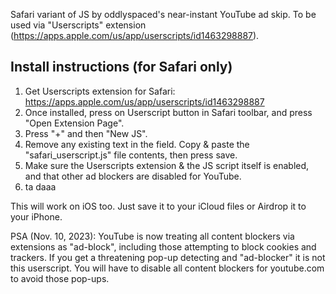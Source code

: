 Safari variant of JS by oddlyspaced's near-instant YouTube ad skip. To be used via "Userscripts" extension (https://apps.apple.com/us/app/userscripts/id1463298887).

## Install instructions (for Safari only)
1. Get Userscripts extension for Safari: https://apps.apple.com/us/app/userscripts/id1463298887
2. Once installed, press on Userscript button in Safari toolbar, and press "Open Extension Page".
3. Press "+" and then "New JS".
4. Remove any existing text in the field. Copy & paste the "safari_userscript.js" file contents, then press save.
5. Make sure the Userscripts extension & the JS script itself is enabled, and that other ad blockers are disabled for YouTube.
7. ta daaa

This will work on iOS too. Just save it to your iCloud files or Airdrop it to your iPhone.

PSA (Nov. 10, 2023): YouTube is now treating all content blockers via extensions as "ad-block", including those attempting to block cookies and trackers. If you get a threatening pop-up detecting and "ad-blocker" it is not this userscript. You will have to disable all content blockers for youtube.com to avoid those pop-ups.
